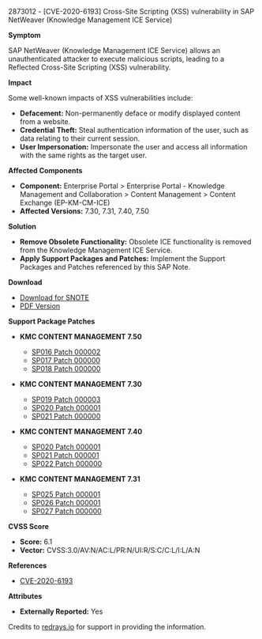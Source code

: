 2873012 - [CVE-2020-6193] Cross-Site Scripting (XSS) vulnerability in SAP NetWeaver (Knowledge Management ICE Service)

**Symptom**

SAP NetWeaver (Knowledge Management ICE Service) allows an unauthenticated attacker to execute malicious scripts, leading to a Reflected Cross-Site Scripting (XSS) vulnerability.

**Impact**

Some well-known impacts of XSS vulnerabilities include:

- **Defacement:** Non-permanently deface or modify displayed content from a website.
- **Credential Theft:** Steal authentication information of the user, such as data relating to their current session.
- **User Impersonation:** Impersonate the user and access all information with the same rights as the target user.

**Affected Components**

- **Component:** Enterprise Portal > Enterprise Portal - Knowledge Management and Collaboration > Content Management > Content Exchange (EP-KM-CM-ICE)
- **Affected Versions:** 7.30, 7.31, 7.40, 7.50

**Solution**

- **Remove Obsolete Functionality:** Obsolete ICE functionality is removed from the Knowledge Management ICE Service.
- **Apply Support Packages and Patches:** Implement the Support Packages and Patches referenced by this SAP Note.

**Download**

- [Download for SNOTE](https://notesdownloads.sap.com/note/0040000000199252020)
- [PDF Version](https://userapps.support.sap.com/sap/support/sfm/notes/print/0002873012?language=en-US&token=0D08F69EF74BE2AB2F71F1A68A2608)

**Support Package Patches**

- **KMC CONTENT MANAGEMENT 7.50**
  - [SP016 Patch 000002](https://userapps.support.sap.com/sap/support/swdc/notes?cvnr=73554900100200001595&support_package=SP016&patch_level=000002)
  - [SP017 Patch 000000](https://userapps.support.sap.com/sap/support/swdc/notes?cvnr=73554900100200001595&support_package=SP017&patch_level=000000)
  - [SP018 Patch 000000](https://userapps.support.sap.com/sap/support/swdc/notes?cvnr=73554900100200001595&support_package=SP018&patch_level=000000)
  
- **KMC CONTENT MANAGEMENT 7.30**
  - [SP019 Patch 000003](https://userapps.support.sap.com/sap/support/swdc/notes?cvnr=01200615320200015120&support_package=SP019&patch_level=000003)
  - [SP020 Patch 000001](https://userapps.support.sap.com/sap/support/swdc/notes?cvnr=01200615320200015120&support_package=SP020&patch_level=000001)
  - [SP021 Patch 000000](https://userapps.support.sap.com/sap/support/swdc/notes?cvnr=01200615320200015120&support_package=SP021&patch_level=000000)
  
- **KMC CONTENT MANAGEMENT 7.40**
  - [SP020 Patch 000001](https://userapps.support.sap.com/sap/support/swdc/notes?cvnr=67838200100200019802&support_package=SP020&patch_level=000001)
  - [SP021 Patch 000001](https://userapps.support.sap.com/sap/support/swdc/notes?cvnr=67838200100200019802&support_package=SP021&patch_level=000001)
  - [SP022 Patch 000000](https://userapps.support.sap.com/sap/support/swdc/notes?cvnr=67838200100200019802&support_package=SP022&patch_level=000000)
  
- **KMC CONTENT MANAGEMENT 7.31**
  - [SP025 Patch 000001](https://userapps.support.sap.com/sap/support/swdc/notes?cvnr=01200314690200014363&support_package=SP025&patch_level=000001)
  - [SP026 Patch 000001](https://userapps.support.sap.com/sap/support/swdc/notes?cvnr=01200314690200014363&support_package=SP026&patch_level=000001)
  - [SP027 Patch 000000](https://userapps.support.sap.com/sap/support/swdc/notes?cvnr=01200314690200014363&support_package=SP027&patch_level=000000)

**CVSS Score**

- **Score:** 6.1
- **Vector:** CVSS:3.0/AV:N/AC:L/PR:N/UI:R/S:C/C:L/I:L/A:N

**References**

- [CVE-2020-6193](https://cve.mitre.org/cgi-bin/cvename.cgi?name=CVE-2020-6193)

**Attributes**

- **Externally Reported:** Yes

Credits to [redrays.io](https://redrays.io) for support in providing the information.